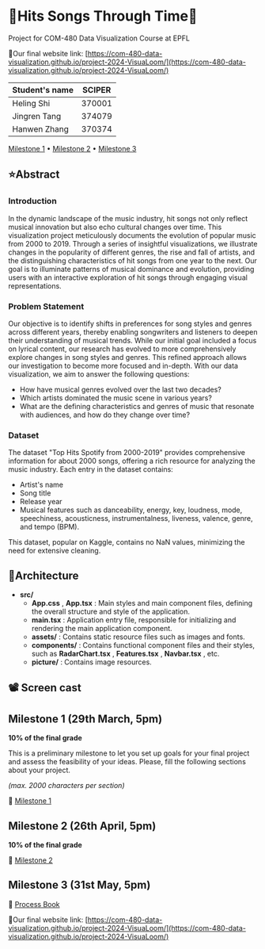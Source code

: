 # 🎵**Hits Songs Through Time**🎵

Project for COM-480 Data Visualization Course at EPFL

🚩Our final website link: [https://com-480-data-visualization.github.io/project-2024-VisuaLoom/](https://com-480-data-visualization.github.io/project-2024-VisuaLoom/)

| Student's name | SCIPER |
| -------------- | ------ |
| Heling Shi     | 370001 |
| Jingren Tang   | 374079 |
| Hanwen Zhang   | 370374 |

[Milestone 1](Milestone1.pdf) • [Milestone 2](#milestone-2) • [Milestone 3](#milestone-3)

## ⭐Abstract

### Introduction

In the dynamic landscape of the music industry, hit songs not only reflect musical innovation but also echo cultural changes over time. This visualization project meticulously documents the evolution of popular music from 2000 to 2019. Through a series of insightful visualizations, we illustrate changes in the popularity of different genres, the rise and fall of artists, and the distinguishing characteristics of hit songs from one year to the next. Our goal is to illuminate patterns of musical dominance and evolution, providing users with an interactive exploration of hit songs through engaging visual representations.

### Problem Statement

Our objective is to identify shifts in preferences for song styles and genres across different years, thereby enabling songwriters and listeners to deepen their understanding of musical trends. While our initial goal included a focus on lyrical content, our research has evolved to more comprehensively explore changes in song styles and genres. This refined approach allows our investigation to become more focused and in-depth. With our data visualization, we aim to answer the following questions:

- How have musical genres evolved over the last two decades?
- Which artists dominated the music scene in various years?
- What are the defining characteristics and genres of music that resonate with audiences, and how do they change over time?

### Dataset

The dataset "Top Hits Spotify from 2000-2019" provides comprehensive information for about 2000 songs, offering a rich resource for analyzing the music industry. Each entry in the dataset contains:

- Artist's name
- Song title
- Release year
- Musical features such as danceability, energy, key, loudness, mode, speechiness, acousticness, instrumentalness, liveness, valence, genre, and tempo (BPM).

This dataset, popular on Kaggle, contains no NaN values, minimizing the need for extensive cleaning.

## 🚀Architecture

- **src/**
  - **App.css** , **App.tsx** : Main styles and main component files, defining the overall structure and style of the application.
  - **main.tsx** : Application entry file, responsible for initializing and rendering the main application component.
  - **assets/** : Contains static resource files such as images and fonts.
  - **components/** : Contains functional component files and their styles, such as **RadarChart.tsx** , **Features.tsx** , **Navbar.tsx** , etc.
  - **picture/** : Contains image resources.

## 📽 Screen cast

## Milestone 1 (29th March, 5pm)

**10% of the final grade**

This is a preliminary milestone to let you set up goals for your final project and assess the feasibility of your ideas.
Please, fill the following sections about your project.

_(max. 2000 characters per section)_

🚩 [Milestone 1](Milestone1.pdf)

## Milestone 2 (26th April, 5pm)

**10% of the final grade**

🚩 [Milestone 2](Milestone2.pdf)

## Milestone 3 (31st May, 5pm)

🚩  [Process Book](Process_Book.pdf)

🚩Our final website link: [https://com-480-data-visualization.github.io/project-2024-VisuaLoom/](https://com-480-data-visualization.github.io/project-2024-VisuaLoom/)
